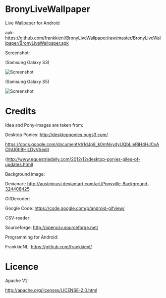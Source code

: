 BronyLiveWallpaper
==================

Live Wallpaper for Android

apk: https://github.com/frankkienl/BronyLiveWallpaper/raw/master/BronyLiveWallpaper/BronyLiveWallpaper.apk

Screenshot:

(Samsung Galaxy S3)

![Screenshot](https://raw.github.com/frankkienl/BronyLiveWallpaper/master/screenshots/device-2013-09-15-131058.png "Screenshot")

(Samsung Galaxy S5)

![Screenshot](https://raw.github.com/frankkienl/BronyLiveWallpaperNB/master/screenshots/device-2014-06-15-225853.png "Screenshot")


Credits
=======

Idea and Pony-images are taken from:

Desktop Ponies: http://desktopponies.bugs3.com/

https://docs.google.com/document/d/1dJp8_k0mNvydyUQbLIeRiH4HJCvAClhU0tlBHlLDvVI/edit

(http://www.equestriadaily.com/2012/12/desktop-ponies-piles-of-updates.html)



Background image:

Devianart: http://austiniousi.deviantart.com/art/Ponyville-Background-324408425

GifDecoder:

Google Code: https://code.google.com/p/android-gifview/

CSV-reader:

Sourceforge: http://opencsv.sourceforge.net/

Programming for Android:

FrankkieNL: https://github.com/frankkienl/

Licence
=======

Apache V2

http://apache.org/licenses/LICENSE-2.0.html
